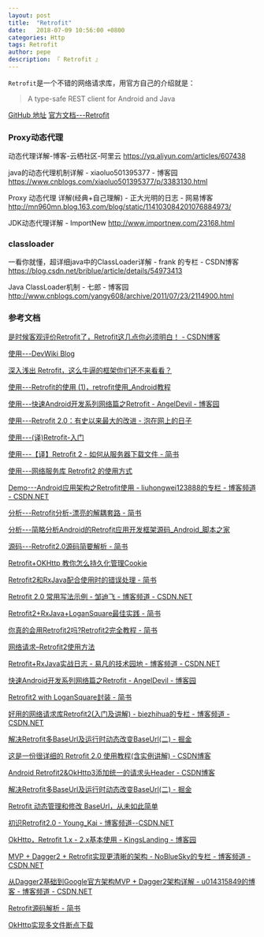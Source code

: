 ```yaml
---
layout: post
title:  "Retrofit"
date:   2018-07-09 10:56:00 +0800
categories: Http
tags: Retrofit
author: pepe
description: 『 Retrofit 』
---
```



`Retrofit`是一个不错的网络请求库，用官方自己的介绍就是：

> A type-safe REST client for Android and Java

[GitHub 地址](https://github.com/square/retrofit)
[官方文档---Retrofit](http://square.github.io/retrofit/)




### **Proxy动态代理**

动态代理详解-博客-云栖社区-阿里云
https://yq.aliyun.com/articles/607438

java的动态代理机制详解 - xiaoluo501395377 - 博客园
https://www.cnblogs.com/xiaoluo501395377/p/3383130.html


Proxy 动态代理 详解(经典+自己理解) - 正大光明的日志 - 网易博客
http://mn960mn.blog.163.com/blog/static/114103084201076884973/

JDK动态代理详解 - ImportNew
http://www.importnew.com/23168.html


### **classloader**

一看你就懂，超详细java中的ClassLoader详解 - frank 的专栏 - CSDN博客
https://blog.csdn.net/briblue/article/details/54973413

Java ClassLoader机制 - 七郎 - 博客园
http://www.cnblogs.com/yangy608/archive/2011/07/23/2114900.html


### 参考文档

[是时候客观评价Retrofit了，Retrofit这几点你必须明白！ - CSDN博客](https://blog.csdn.net/sk719887916/article/details/53613263)

[使用---DevWiki Blog](http://blog.devwiki.net/)

[深入浅出 Retrofit，这么牛逼的框架你们还不来看看？](http://mp.weixin.qq.com/s?__biz=MzA3NTYzODYzMg==&mid=2653577186&idx=1&sn=1a5f6369faeb22b4b68ea39f25020d28&scene=23&srcid=0602lyFlbss6ll2bMfyS0HBH#rd)



[使用---Retrofit的使用 (1)，retrofit使用_Android教程 ](http://www.bkjia.com/Androidjc/1086836.html)

[使用---快速Android开发系列网络篇之Retrofit - AngelDevil - 博客园](http://www.cnblogs.com/angeldevil/p/3757335.html)

[使用---Retrofit 2.0：有史以来最大的改进 - 泡在网上的日子](http://www.jcodecraeer.com/a/anzhuokaifa/androidkaifa/2015/0915/3460.html)

[使用---(译)Retrofit-入门](http://itxuye.com/retrofit-getting-started-and-android-client.html?utm_source=tuicool&utm_medium=referral)

[使用---【译】Retrofit 2 - 如何从服务器下载文件 - 简书](http://www.jianshu.com/p/92bb85fc07e8)

[使用---网络服务库 Retrofit2 的使用方式](http://www.wangchenlong.org/2016/03/16/1602/use-retrofit-first/)


[Demo---Android应用架构之Retrofit使用 - liuhongwei123888的专栏 - 博客频道 - CSDN.NET](http://blog.csdn.net/liuhongwei123888/article/details/50375283)

[分析---Retrofit分析-漂亮的解耦套路 - 简书](http://www.jianshu.com/p/45cb536be2f4?utm_campaign=maleskine&utm_content=note&utm_medium=reader_share&utm_source=weixin&from=timeline&isappinstalled=0)

[分析---简略分析Android的Retrofit应用开发框架源码_Android_脚本之家](http://www.jb51.net/article/79732.htm)


[源码---Retrofit2.0源码简要解析 - 简书](http://www.jianshu.com/p/69a3aff6bfac)

[Retrofit+OKHttp 教你怎么持久化管理Cookie](http://m.blog.csdn.net/article/details?id=51345386)

[Retrofit2和RxJava配合使用时的错误处理 - 简书](http://www.jianshu.com/p/086aeb9a4ee2?utm_campaign=hugo&utm_medium=reader_share&utm_content=note&utm_source=qq)

[Retrofit 2.0 常用写法示例 - 邹迪飞 - 博客频道 - CSDN.NET](http://blog.csdn.net/zoudifei/article/details/50737546)

[Retrofit2+RxJava+LoganSquare最佳实践 - 简书](http://www.jianshu.com/p/0d81ca9dc91f)

[你真的会用Retrofit2吗?Retrofit2完全教程 - 简书](http://www.jianshu.com/p/308f3c54abdd)

[网络请求–Retrofit2使用方法](https://mp.weixin.qq.com/s?__biz=MzA4NDM2MjAwNw==&mid=401697701&idx=1&sn=448b8606b016bfd2fa6a12bb963548b2&scene=1&srcid=0309YbdqCFlu7YgefevjB35z&key=710a5d99946419d90af29c75988e07a9474f3955d4668c6cc1f36b4603c090bb57bf4fe8a7cfefaf2711988524e98545&ascene=0&uin=MjI1NTE5NDA2Mw==)

[Retrofit+RxJava实战日志 - 易凡的技术园地 - 博客频道 - CSDN.NET](http://blog.csdn.net/efan006/article/category/6074519)

[快速Android开发系列网络篇之Retrofit - AngelDevil - 博客园](http://www.cnblogs.com/angeldevil/p/3757335.html)

[Retrofit2 with LoganSquare封装 - 简书](http://www.jianshu.com/p/42eacc6d5188)

[好用的网络请求库Retrofit2(入门及讲解) - biezhihua的专栏 - 博客频道 - CSDN.NET](http://blog.csdn.net/biezhihua/article/details/49232289)

[解决Retrofit多BaseUrl及运行时动态改变BaseUrl(二) - 掘金](https://juejin.im/post/5b42aa98f265da0f82021350)

[这是一份很详细的 Retrofit 2.0 使用教程(含实例讲解) - CSDN博客](https://blog.csdn.net/carson_ho/article/details/73732076)

[Android Retrofit2&OkHttp3添加统一的请求头Header - CSDN博客](https://blog.csdn.net/jdsjlzx/article/details/51578231)

[解决Retrofit多BaseUrl及运行时动态改变BaseUrl(二) - 掘金](https://juejin.im/post/5b42aa98f265da0f82021350)

[Retrofit 动态管理和修改 BaseUrl，从未如此简单](https://mp.weixin.qq.com/s/Hy9wflrtIJjo9F-w0tGZuQ)

[初识Retrofit2.0  -  Young_Kai  - 博客频道--CSDN.NET](http://blog.csdn.net/tyk0910/article/details/51769834)

[OkHttp，Retrofit 1.x  -  2.x基本使用 -  KingsLanding  - 博客园](http://www.cnblogs.com/zhuyp1015/p/5171066.html)

[MVP + Dagger2 + Retrofit实现更清晰的架构 -  NoBlueSky的专栏 - 博客频道 -  CSDN.NET](http://blog.csdn.net/tiankong1206/article/details/46486401)

[从Dagger2基础到Google官方架构MVP + Dagger2架构详解 -  u014315849的博客 - 博客频道 -  CSDN.NET](http://blog.csdn.net/u014315849/article/details/51566388)

[Retrofit源码解析 - 简书](http://www.jianshu.com/p/7a56b08a42ec)

[OkHttp实现多文件断点下载](http://mp.weixin.qq.com/s?__biz=MzA5MzI3NjE2MA==&mid=2650238683&idx=1&sn=9dd209394f2a2d1f4117c601e0b499f7&chksm=88639fb4bf1416a22771e70936c4ba3919835431bb822c4c9958d589c53ca1c48fcfdb30a126&mpshare=1&scene=23&srcid=0224xsLT8AIq3ihahiGcfh9e#rd)




